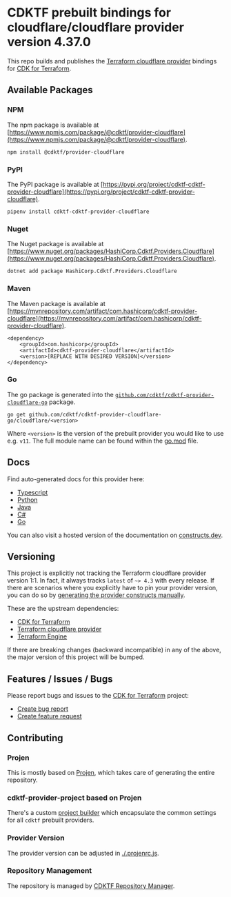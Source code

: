 # CDKTF prebuilt bindings for cloudflare/cloudflare provider version 4.37.0

This repo builds and publishes the [Terraform cloudflare provider](https://registry.terraform.io/providers/cloudflare/cloudflare/4.37.0/docs) bindings for [CDK for Terraform](https://cdk.tf).

## Available Packages

### NPM

The npm package is available at [https://www.npmjs.com/package/@cdktf/provider-cloudflare](https://www.npmjs.com/package/@cdktf/provider-cloudflare).

`npm install @cdktf/provider-cloudflare`

### PyPI

The PyPI package is available at [https://pypi.org/project/cdktf-cdktf-provider-cloudflare](https://pypi.org/project/cdktf-cdktf-provider-cloudflare).

`pipenv install cdktf-cdktf-provider-cloudflare`

### Nuget

The Nuget package is available at [https://www.nuget.org/packages/HashiCorp.Cdktf.Providers.Cloudflare](https://www.nuget.org/packages/HashiCorp.Cdktf.Providers.Cloudflare).

`dotnet add package HashiCorp.Cdktf.Providers.Cloudflare`

### Maven

The Maven package is available at [https://mvnrepository.com/artifact/com.hashicorp/cdktf-provider-cloudflare](https://mvnrepository.com/artifact/com.hashicorp/cdktf-provider-cloudflare).

```
<dependency>
    <groupId>com.hashicorp</groupId>
    <artifactId>cdktf-provider-cloudflare</artifactId>
    <version>[REPLACE WITH DESIRED VERSION]</version>
</dependency>
```

### Go

The go package is generated into the [`github.com/cdktf/cdktf-provider-cloudflare-go`](https://github.com/cdktf/cdktf-provider-cloudflare-go) package.

`go get github.com/cdktf/cdktf-provider-cloudflare-go/cloudflare/<version>`

Where `<version>` is the version of the prebuilt provider you would like to use e.g. `v11`. The full module name can be found
within the [go.mod](https://github.com/cdktf/cdktf-provider-cloudflare-go/blob/main/cloudflare/go.mod#L1) file.

## Docs

Find auto-generated docs for this provider here:

* [Typescript](./docs/API.typescript.md)
* [Python](./docs/API.python.md)
* [Java](./docs/API.java.md)
* [C#](./docs/API.csharp.md)
* [Go](./docs/API.go.md)

You can also visit a hosted version of the documentation on [constructs.dev](https://constructs.dev/packages/@cdktf/provider-cloudflare).

## Versioning

This project is explicitly not tracking the Terraform cloudflare provider version 1:1. In fact, it always tracks `latest` of `~> 4.3` with every release. If there are scenarios where you explicitly have to pin your provider version, you can do so by [generating the provider constructs manually](https://cdk.tf/imports).

These are the upstream dependencies:

* [CDK for Terraform](https://cdk.tf)
* [Terraform cloudflare provider](https://registry.terraform.io/providers/cloudflare/cloudflare/4.37.0)
* [Terraform Engine](https://terraform.io)

If there are breaking changes (backward incompatible) in any of the above, the major version of this project will be bumped.

## Features / Issues / Bugs

Please report bugs and issues to the [CDK for Terraform](https://cdk.tf) project:

* [Create bug report](https://cdk.tf/bug)
* [Create feature request](https://cdk.tf/feature)

## Contributing

### Projen

This is mostly based on [Projen](https://github.com/projen/projen), which takes care of generating the entire repository.

### cdktf-provider-project based on Projen

There's a custom [project builder](https://github.com/cdktf/cdktf-provider-project) which encapsulate the common settings for all `cdktf` prebuilt providers.

### Provider Version

The provider version can be adjusted in [./.projenrc.js](./.projenrc.js).

### Repository Management

The repository is managed by [CDKTF Repository Manager](https://github.com/cdktf/cdktf-repository-manager/).
